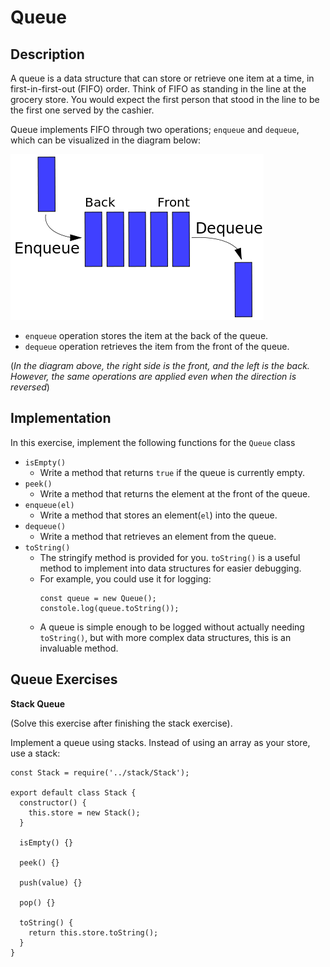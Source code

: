 # Queue

## Description

A queue is a data structure that can store or retrieve one item at a time, in first-in-first-out (FIFO) order. Think of FIFO as standing in the line at the grocery store. You would expect the first person that stood in the line to be the first one served by the cashier.

Queue implements FIFO through two operations; `enqueue` and `dequeue`, which can be visualized in the diagram below:

![Queing operations](../../../assets/queue.png)

- `enqueue` operation stores the item at the back of the queue.
- `dequeue` operation retrieves the item from the front of the queue.

(_In the diagram above, the right side is the front, and the left is the back. However, the same operations are applied even when the direction is reversed_)

## Implementation

In this exercise, implement the following functions for the `Queue` class

- `isEmpty()`
  - Write a method that returns `true` if the queue is currently empty.
- `peek()`
  - Write a method that returns the element at the front of the queue.
- `enqueue(el)`
  - Write a method that stores an element(`el`) into the queue.
- `dequeue()`
  - Write a method that retrieves an element from the queue.
- `toString()`
  - The stringify method is provided for you. `toString()` is a useful method to implement into data structures for easier debugging.
  - For example, you could use it for logging:
    ```
    const queue = new Queue();
    constole.log(queue.toString());
    ```
  - A queue is simple enough to be logged without actually needing `toString()`, but with more complex data structures, this is an invaluable method.

## Queue Exercises

**Stack Queue**

(Solve this exercise after finishing the stack exercise).

Implement a queue using stacks.  Instead of using an array as your store, use a stack:
```
const Stack = require('../stack/Stack');

export default class Stack {
  constructor() {
    this.store = new Stack();
  }

  isEmpty() {}

  peek() {}

  push(value) {}

  pop() {}

  toString() {
    return this.store.toString();
  }
}
```
